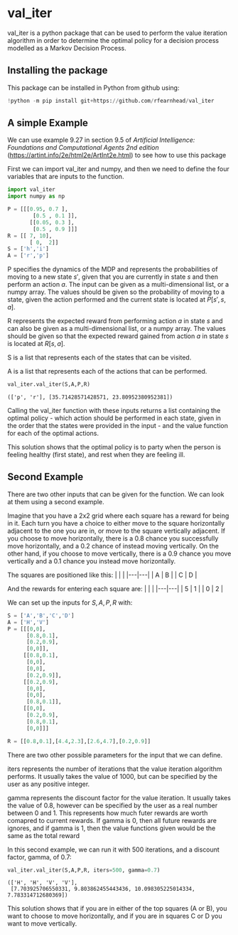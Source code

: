 # val_iter

val_iter is a python package that can be used to perform the value iteration algorithm in order to determine the optimal policy for a decision process modelled as a Markov Decision Process.

## Installing the package

This package can be installed in Python from github using:


```python
!python -m pip install git+https://github.com/rfearnhead/val_iter
```

## A simple Example

We can use example 9.27 in section 9.5 of *Artificial Intelligence: Foundations and Computational Agents 2nd edition* (https://artint.info/2e/html2e/ArtInt2e.html) to see how to use this package

First we can import val_iter and numpy, and then we need to define the four variables that are inputs to the function.


```python
import val_iter
import numpy as np

```


```python
P = [[[0.95, 0.7 ],
        [0.5 , 0.1 ]],
       [[0.05, 0.3 ],
        [0.5 , 0.9 ]]]  
R = [[ 7, 10],
       [ 0,  2]]
S = ['h','i']
A = ['r','p']

```

P specifies the dynamics of the MDP and represents the probabilities of moving to a new state $s'$, given that you are currently in state $s$ and then perform an action $a$. The input can be given as a multi-dimensional list, or a numpy array. The values should be given so the probability of moving to a state, given the action performed and the current state is located at $P[s',s,a]$.

R represents the expected reward from performing action $a$ in state $s$ and can also be given as a multi-dimensional list, or a numpy array. The values should be given so that the expected reward gained from action $a$ in state $s$ is located at $R[s,a].$

S is a list that represents each of the states that can be visited.

A is a list that represents each of the actions that can be performed.


```python
val_iter.val_iter(S,A,P,R)
```




    (['p', 'r'], [35.71428571428571, 23.80952380952381])



Calling the val_iter function with these inputs returns a list containing the optimal policy - which action should be performed in each state, given in the order that the states were provided in the input - and the value function for each of the optimal actions.

This solution shows that the optimal policy is to party when the person is feeling healthy (first state), and rest when they are feeling ill.

## Second Example

There are two other inputs that can be given for the function. We can look at them using a second example.

Imagine that you have a 2x2 grid where each square has a reward for being in it. Each turn you have a choice to either move to the square horizontally adjacent to the one you are in, or move to the square vertically adjacent. If you choose to move horizontally, there is a 0.8 chance you successfully move horizontally, and a 0.2 chance of instead moving vertically. On the other hand, if you choose to move vertically, there is a 0.9 chance you move vertically and a 0.1 chance you instead move horizontally.


The squares are positioned like this:
| | |
|---|---|
| A | B |
| C | D |


And the rewards for entering each square are:
| | |
|---|---|
| 5 | 1 |
| 0 | 2 |


We can set up the inputs for $S,A,P,R$ with:


```python
S = ['A','B','C','D']
A = ['H','V']
P = [[[0,0],
      [0.8,0.1],
      [0.2,0.9],
      [0,0]],
     [[0.8,0.1],
      [0,0],
      [0,0],
      [0.2,0.9]],
     [[0.2,0.9],
      [0,0],
      [0,0],
      [0.8,0.1]],
     [[0,0],
      [0.2,0.9],
      [0.8,0.1],
      [0,0]]]        

R = [[0.8,0.1],[4.4,2.3],[2.6,4.7],[0.2,0.9]]   
```

There are two other possible parameters for the input that we can define.

iters represents the number of iterations that the value iteration algorithm performs. It usually takes the value of 1000, but can be specified by the user as any positive integer.

gamma represents the discount factor for the value iteration. It usually takes the value of 0.8, however can be specified by the user as a real number between 0 and 1. This represents how much futer rewards are worth comapred to current rewards. If gamma is 0, then all future rewards are ignores, and if gamma is 1, then the value functions given would be the same as the total reward



In this second example, we can run it with 500 iterations, and a discount factor, gamma, of 0.7:


```python
val_iter.val_iter(S,A,P,R, iters=500, gamma=0.7)
```




    (['H', 'H', 'V', 'V'],
     [7.703925706550331, 9.803862455443436, 10.098305225014334, 7.783314712680369])



This solution shows that if you are in either of the top squares (A or B), you want to choose to move horizontally, and if you are in squares C or D you want to move vertically.



